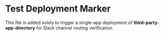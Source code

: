 # Test Deployment Marker


This file is added solely to trigger a single-app deployment of **third-party-app-directory** for Slack channel routing verification. 